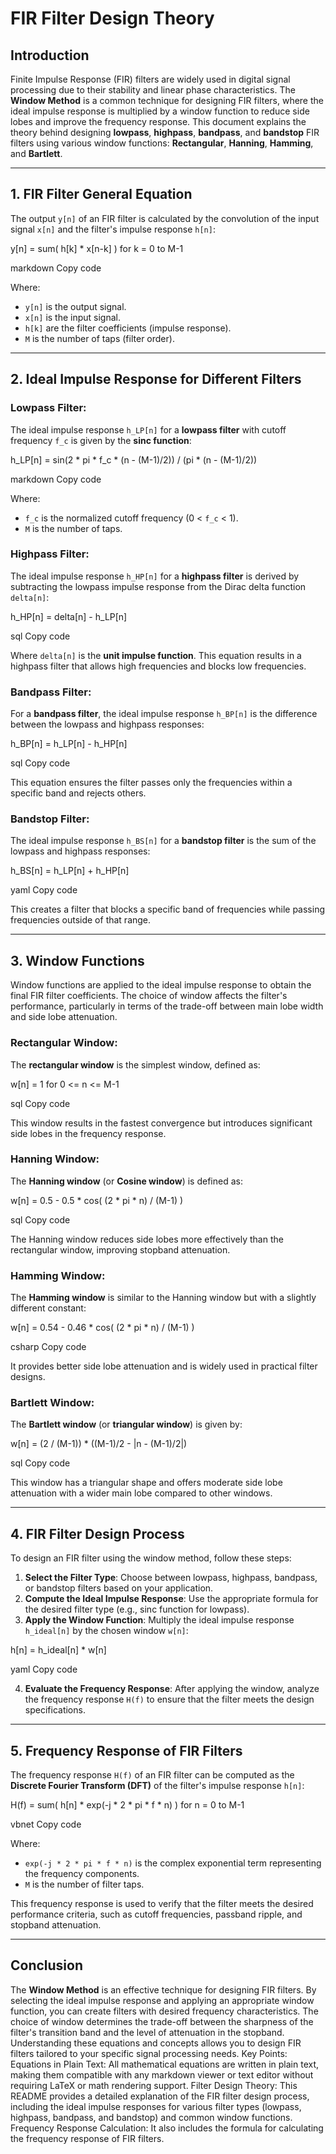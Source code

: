 # FIR Filter Design Theory

## Introduction

Finite Impulse Response (FIR) filters are widely used in digital signal processing due to their stability and linear phase characteristics. The **Window Method** is a common technique for designing FIR filters, where the ideal impulse response is multiplied by a window function to reduce side lobes and improve the frequency response. This document explains the theory behind designing **lowpass**, **highpass**, **bandpass**, and **bandstop** FIR filters using various window functions: **Rectangular**, **Hanning**, **Hamming**, and **Bartlett**.

---

## 1. FIR Filter General Equation

The output `y[n]` of an FIR filter is calculated by the convolution of the input signal `x[n]` and the filter's impulse response `h[n]`:

y[n] = sum( h[k] * x[n-k] ) for k = 0 to M-1

markdown
Copy code

Where:
- `y[n]` is the output signal.
- `x[n]` is the input signal.
- `h[k]` are the filter coefficients (impulse response).
- `M` is the number of taps (filter order).

---

## 2. Ideal Impulse Response for Different Filters

### Lowpass Filter:
The ideal impulse response `h_LP[n]` for a **lowpass filter** with cutoff frequency `f_c` is given by the **sinc function**:

h_LP[n] = sin(2 * pi * f_c * (n - (M-1)/2)) / (pi * (n - (M-1)/2))

markdown
Copy code

Where:
- `f_c` is the normalized cutoff frequency (0 < `f_c` < 1).
- `M` is the number of taps.

### Highpass Filter:
The ideal impulse response `h_HP[n]` for a **highpass filter** is derived by subtracting the lowpass impulse response from the Dirac delta function `delta[n]`:

h_HP[n] = delta[n] - h_LP[n]

sql
Copy code

Where `delta[n]` is the **unit impulse function**. This equation results in a highpass filter that allows high frequencies and blocks low frequencies.

### Bandpass Filter:
For a **bandpass filter**, the ideal impulse response `h_BP[n]` is the difference between the lowpass and highpass responses:

h_BP[n] = h_LP[n] - h_HP[n]

sql
Copy code

This equation ensures the filter passes only the frequencies within a specific band and rejects others.

### Bandstop Filter:
The ideal impulse response `h_BS[n]` for a **bandstop filter** is the sum of the lowpass and highpass responses:

h_BS[n] = h_LP[n] + h_HP[n]

yaml
Copy code

This creates a filter that blocks a specific band of frequencies while passing frequencies outside of that range.

---

## 3. Window Functions

Window functions are applied to the ideal impulse response to obtain the final FIR filter coefficients. The choice of window affects the filter's performance, particularly in terms of the trade-off between main lobe width and side lobe attenuation.

### Rectangular Window:
The **rectangular window** is the simplest window, defined as:

w[n] = 1 for 0 <= n <= M-1

sql
Copy code

This window results in the fastest convergence but introduces significant side lobes in the frequency response.

### Hanning Window:
The **Hanning window** (or **Cosine window**) is defined as:

w[n] = 0.5 - 0.5 * cos( (2 * pi * n) / (M-1) )

sql
Copy code

The Hanning window reduces side lobes more effectively than the rectangular window, improving stopband attenuation.

### Hamming Window:
The **Hamming window** is similar to the Hanning window but with a slightly different constant:

w[n] = 0.54 - 0.46 * cos( (2 * pi * n) / (M-1) )

csharp
Copy code

It provides better side lobe attenuation and is widely used in practical filter designs.

### Bartlett Window:
The **Bartlett window** (or **triangular window**) is given by:

w[n] = (2 / (M-1)) * ((M-1)/2 - |n - (M-1)/2|)

sql
Copy code

This window has a triangular shape and offers moderate side lobe attenuation with a wider main lobe compared to other windows.

---

## 4. FIR Filter Design Process

To design an FIR filter using the window method, follow these steps:

1. **Select the Filter Type**: Choose between lowpass, highpass, bandpass, or bandstop filters based on your application.
2. **Compute the Ideal Impulse Response**: Use the appropriate formula for the desired filter type (e.g., sinc function for lowpass).
3. **Apply the Window Function**: Multiply the ideal impulse response `h_ideal[n]` by the chosen window `w[n]`:

h[n] = h_ideal[n] * w[n]

yaml
Copy code

4. **Evaluate the Frequency Response**: After applying the window, analyze the frequency response `H(f)` to ensure that the filter meets the design specifications.

---

## 5. Frequency Response of FIR Filters

The frequency response `H(f)` of an FIR filter can be computed as the **Discrete Fourier Transform (DFT)** of the filter's impulse response `h[n]`:

H(f) = sum( h[n] * exp(-j * 2 * pi * f * n) ) for n = 0 to M-1

vbnet
Copy code

Where:
- `exp(-j * 2 * pi * f * n)` is the complex exponential term representing the frequency components.
- `M` is the number of filter taps.

This frequency response is used to verify that the filter meets the desired performance criteria, such as cutoff frequencies, passband ripple, and stopband attenuation.

---

## Conclusion

The **Window Method** is an effective technique for designing FIR filters. By selecting the ideal impulse response and applying an appropriate window function, you can create filters with desired frequency characteristics. The choice of window determines the trade-off between the sharpness of the filter's transition band and the level of attenuation in the stopband. Understanding these equations and concepts allows you to design FIR filters tailored to your specific signal processing needs.
Key Points:
Equations in Plain Text: All mathematical equations are written in plain text, making them compatible with any markdown viewer or text editor without requiring LaTeX or math rendering support.
Filter Design Theory: This README provides a detailed explanation of the FIR filter design process, including the ideal impulse responses for various filter types (lowpass, highpass, bandpass, and bandstop) and common window functions.
Frequency Response Calculation: It also includes the formula for calculating the frequency response of FIR filters.
